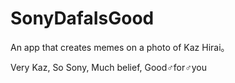 # SonyDafaIsGood

An app that creates memes on a photo of Kaz Hirai。

Very Kaz, So Sony, Much belief, Good♂for♂you
